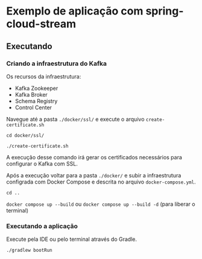 # Exemplo de aplicação com spring-cloud-stream

## Executando

### Criando a infraestrutura do Kafka

Os recursos da infraestrutura:

- Kafka Zookeeper
- Kafka Broker
- Schema Registry
- Control Center

Navegue até a pasta `./docker/ssl/` e execute o arquivo `create-certificate.sh`

`cd docker/ssl/`

`./create-certificate.sh`

A execução desse comando irá gerar os certificados necessários para configurar o Kafka com SSL.

Após a execução voltar para a pasta `./docker/` e subir a infraestrutura configrada com Docker Compose e descrita no
arquivo `docker-compose.yml`.

`cd ..`

`docker compose up --build` ou `docker compose up --build -d` (para liberar o terminal)

### Executando a aplicação

Execute pela IDE ou pelo terminal através do Gradle.

`./gradlew bootRun`